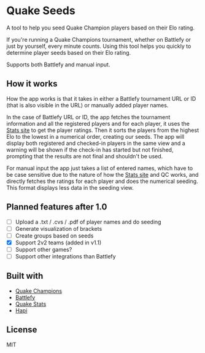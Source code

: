 # Quake Seeds

A tool to help you seed Quake Champion players based on their Elo rating.

If you're running a Quake Champions tournament, whether on
Battlefy or just by yourself, every minute counts. Using this tool helps you quickly to determine player seeds based on their Elo rating.

Supports both Battlefy and manual input.

## How it works
How the app works is that it takes in either a Battlefy tournament URL or ID (that is also visible in the URL) or manually added player names.

In the case of Battlefy URL or ID, the app fetches the tournament information and all the registered players and for each player, it uses the [Stats site](https://stats.quake.com)
to get the player ratings. Then it sorts the players from the highest Elo to the lowest in a numerical order, creating our seeds. The app will display both registered and checked-in players
in the same view and a warning will be shown if the check-in has started but not finished, prompting that the results are not final and shouldn't be used.

For manual input the app just takes a list of entered names, which have to be case sensitive due to the nature of how the [Stats site](https://stats.quake.com) and QC works, and directly fetches the ratings for each player
and does the numerical seeding. This format displays less data in the seeding view.

## Planned features after 1.0

- [ ] Upload a .txt / .cvs / .pdf of player names and do seeding
- [ ] Generate visualization of brackets
- [ ] Create groups based on seeds
- [x] Support 2v2 teams (added in v1.1)
- [ ] Support other games?
- [ ] Support other integrations than Battlefy

## Built with
- [Quake Champions](https://quake.bethesda.net/en)
- [Battlefy](https://battlefy.com)
- [Quake Stats](https://stats.quake.com)
- [Hapi](https://hapijs.com/)

## License
MIT